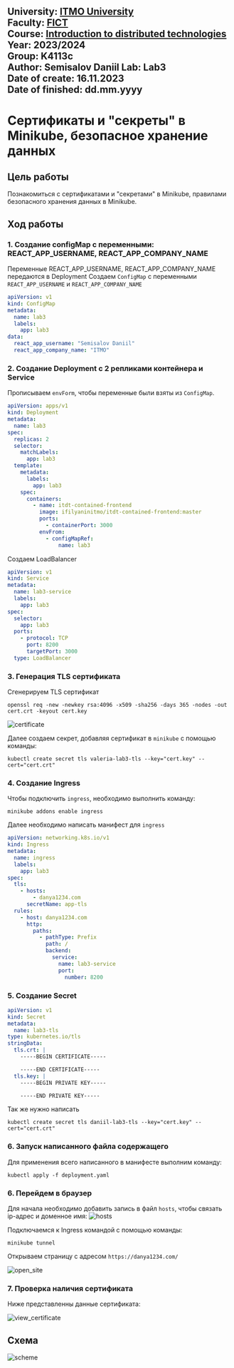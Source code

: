 
University: [ITMO University](https://itmo.ru/ru/)  
Faculty: [FICT](https://fict.itmo.ru)  
Course: [Introduction to distributed technologies](https://github.com/itmo-ict-faculty/introduction-to-distributed-technologies)  
Year: 2023/2024  
Group: K4113c  
Author: Semisalov Daniil 
Lab: Lab3  
Date of create: 16.11.2023  
Date of finished: dd.mm.yyyy
---
# Сертификаты и "секреты" в Minikube, безопасное хранение данных
## Цель работы
Познакомиться с сертификатами и "секретами" в Minikube, правилами безопасного хранения данных в Minikube.
## Ход работы
### 1. Cоздание configMap с переменными: REACT_APP_USERNAME, REACT_APP_COMPANY_NAME
Переменные REACT_APP_USERNAME, REACT_APP_COMPANY_NAME передаются в Deployment
Создаем `ConfigMap` с переменными `REACT_APP_USERNAME` и `REACT_APP_COMPANY_NAME`

```yml
apiVersion: v1
kind: ConfigMap
metadata:
  name: lab3
  labels:
    app: lab3
data:
  react_app_username: "Semisalov Daniil"
  react_app_company_name: "ITMO"
```

### 2. Создание Deployment с 2 репликами контейнера и Service
Прописываем `envForm`, чтобы переменные были взяты из `ConfigMap`.

```yml
apiVersion: apps/v1
kind: Deployment
metadata:
  name: lab3
spec:
  replicas: 2
  selector:
    matchLabels:
      app: lab3
  template:
    metadata:
      labels:
        app: lab3
    spec:
      containers:
        - name: itdt-contained-frontend
          image: ifilyaninitmo/itdt-contained-frontend:master
          ports:
            - containerPort: 3000
          envFrom:
            - configMapRef:
                name: lab3
```

Создаем LoadBalancer

```yml
apiVersion: v1
kind: Service
metadata:
  name: lab3-service
  labels:
    app: lab3
spec:
  selector:
    app: lab3
  ports:
    - protocol: TCP
      port: 8200
      targetPort: 3000
  type: LoadBalancer
```

### 3. Генерация TLS сертификата
Сгенерируем TLS сертификат
```
openssl req -new -newkey rsa:4096 -x509 -sha256 -days 365 -nodes -out cert.crt -keyout cert.key
```

![certificate](/pic/pic3)

Далее создаем секрет, добавляя сертификат в `minikube` с помощью команды:
```
kubectl create secret tls valeria-lab3-tls --key="cert.key" --cert="cert.crt"
```

### 4. Создание Ingress
Чтобы подключить `ingress`, необходимо выполнить команду:
```
minikube addons enable ingress
```

Далее необходимо написать манифест для `ingress`

```yml
apiVersion: networking.k8s.io/v1
kind: Ingress
metadata:
  name: ingress
  labels:
    app: lab3
spec:
  tls:
    - hosts:
        - danya1234.com
      secretName: app-tls
  rules:
    - host: danya1234.com
      http:
        paths:
          - pathType: Prefix
            path: /
            backend:
              service:
                name: lab3-service
                port:
                  number: 8200
```

### 5. Создание Secret
```yml
apiVersion: v1
kind: Secret
metadata:
  name: lab3-tls
type: kubernetes.io/tls
stringData:
  tls.crt: |
    -----BEGIN CERTIFICATE-----

    -----END CERTIFICATE-----
  tls.key: |
    -----BEGIN PRIVATE KEY-----

    -----END PRIVATE KEY-----
```
Так же нужно написать 
```
kubectl create secret tls daniil-lab3-tls --key="cert.key" --cert="cert.crt"
```

### 6. Запуск написанного файла содержащего
Для применения всего написанного в манифесте выполним команду:
```
kubectl apply -f deployment.yaml
```

### 6. Перейдем в браузер
Для начала необходимо добавить запись в файл `hosts`, чтобы связать ip-адрес и доменное имя:
![hosts](/pic/pic4)

Подключаемся к Ingress командой с помощью команды:
```
minikube tunnel
```

Открываем страницу с адресом  `https://danya1234.com/`

![open_site](/pic/pic1)

### 7. Проверка наличия сертификата
Ниже представленны данные сертификата:

![view_certificate](/pic/pic2)

## Схема

![scheme](/pic/)